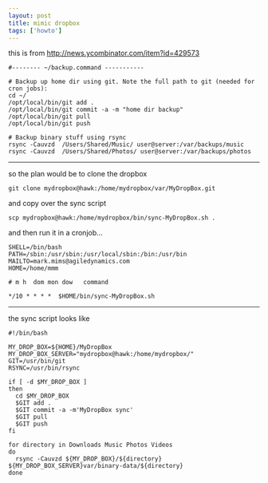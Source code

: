 ```yaml
---
layout: post
title: mimic dropbox
tags: ['howto']
---
```


this is from http://news.ycombinator.com/item?id=429573


    #-------- ~/backup.command -----------

    # Backup up home dir using git. Note the full path to git (needed for cron jobs):
    cd ~/
    /opt/local/bin/git add . 
    /opt/local/bin/git commit -a -m "home dir backup"
    /opt/local/bin/git pull
    /opt/local/bin/git push

    # Backup binary stuff using rsync
    rsync -Cauvzd  /Users/Shared/Music/ user@server:/var/backups/music
    rsync -Cauvzd  /Users/Shared/Photos/ user@server:/var/backups/photos


---

so the plan would be to clone the dropbox

    git clone mydropbox@hawk:/home/mydropbox/var/MyDropBox.git

and copy over the sync script

    scp mydropbox@hawk:/home/mydropbox/bin/sync-MyDropBox.sh .

and then run it in a cronjob...

    SHELL=/bin/bash
    PATH=/sbin:/usr/sbin:/usr/local/sbin:/bin:/usr/bin
    MAILTO=mark.mims@agiledynamics.com
    HOME=/home/mmm

    # m h  dom mon dow   command

    */10 * * * *  $HOME/bin/sync-MyDropBox.sh


---

the sync script looks like

    #!/bin/bash

    MY_DROP_BOX=${HOME}/MyDropBox
    MY_DROP_BOX_SERVER="mydropbox@hawk:/home/mydropbox/"
    GIT=/usr/bin/git
    RSYNC=/usr/bin/rsync

    if [ -d $MY_DROP_BOX ]
    then
      cd $MY_DROP_BOX
      $GIT add .
      $GIT commit -a -m'MyDropBox sync'
      $GIT pull
      $GIT push
    fi

    for directory in Downloads Music Photos Videos
    do
      rsync -Cauvzd ${MY_DROP_BOX}/${directory} ${MY_DROP_BOX_SERVER}var/binary-data/${directory}
    done
